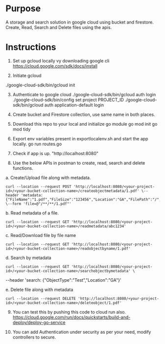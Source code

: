 # Purpose

A storage and search solution in google cloud using bucket and firestore. Create, Read, Search and Delete files using the apis.


# Instructions

1. Set up gcloud locally vy downloading google cli https://cloud.google.com/sdk/docs/install

2. Initiate gcloud

./google-cloud-sdk/bin/gcloud init

3. Authenticate to google cloud
./google-cloud-sdk/bin/gcloud auth login
./google-cloud-sdk/bin/config set project PROJECT_ID
./google-cloud-sdk/bin/gcloud auth application-default login

4. Create bucket and Firestore collection, use same name in both places.

5. Download this repo to your local and initialize go module
  go mod init
  go mod tidy

6. Export env variables present in exportlocalenv.sh and start the app locally. 
  go run routes.go

7. Check if app is up. "http://localhost:8080"

8. Use the below APIs in postman to create, read, search and delete functions.

a. Create/Upload file along with metadata.

    curl --location --request POST 'http://localhost:8080/<your-project-id>/<your-bucket-collection-name>/createobjectmetadata/1.pdf' \--header 'metadata: {"FileName":"1.pdf","FileSize":"123456","Location":"GA","FilePath":"/","ObjectType":"Test"}' \--form 'file=@"/**/**/1.pdf"'

b. Read metadata of a file.

    curl --location --request GET 'http://localhost:8080/<your-project-id>/<your-bucket-collection-name>/readmetadata/abc1234'

c. Read/Download file by file name

    curl --location --request GET 'http://localhost:8080/<your-project-id>/<your-bucket-collection-name>/readobjectbyname/1.pdf'

d. Search by metadata

    curl --location --request GET 'http://localhost:8080/<your-project-id>/<your-bucket-collection-name>/searchobjectbymetadata' \
--header 'search: {"ObjectType":"Test","Location":"GA"}'

e. Delete file along with metadata

    curl --location --request DELETE 'http://localhost:8080/<your-project-id>/<your-bucket-collection-name>/deleteobject/1.pdf'

9. You can test this by pushing this code to cloud run also.
    https://cloud.google.com/run/docs/quickstarts/build-and-deploy/deploy-go-service

10. You can add Authentication under security as per your need, modify controllers to secure.
